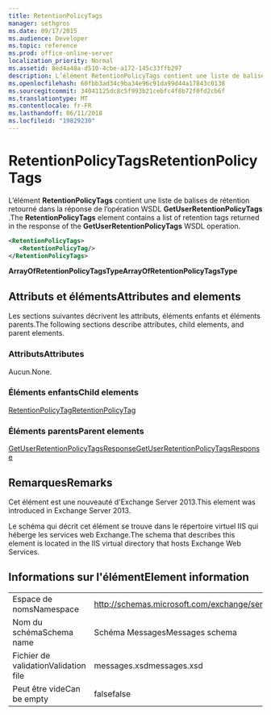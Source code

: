 ```yaml
---
title: RetentionPolicyTags
manager: sethgros
ms.date: 09/17/2015
ms.audience: Developer
ms.topic: reference
ms.prod: office-online-server
localization_priority: Normal
ms.assetid: 8ed4a48a-d510-4cbe-a172-145c33ffb297
description: L’élément RetentionPolicyTags contient une liste de balises de rétention retourné dans la réponse de l’opération WSDL GetUserRetentionPolicyTags.
ms.openlocfilehash: 60fbb3ad34c9ba34e96c91da99d44a17843c0138
ms.sourcegitcommit: 34041125dc8c5f993b21cebfc4f8b72f0fd2cb6f
ms.translationtype: MT
ms.contentlocale: fr-FR
ms.lasthandoff: 06/11/2018
ms.locfileid: "19829230"
---
```

# <a name="retentionpolicytags"></a><span data-ttu-id="bf7a9-103">RetentionPolicyTags</span><span class="sxs-lookup"><span data-stu-id="bf7a9-103">RetentionPolicyTags</span></span>

<span data-ttu-id="bf7a9-104">L’élément **RetentionPolicyTags** contient une liste de balises de rétention retourné dans la réponse de l’opération WSDL **GetUserRetentionPolicyTags** .</span><span class="sxs-lookup"><span data-stu-id="bf7a9-104">The **RetentionPolicyTags** element contains a list of retention tags returned in the response of the **GetUserRetentionPolicyTags** WSDL operation.</span></span> 
  
```XML
<RetentionPolicyTags>
   <RetentionPolicyTag/>
</RetentionPolicyTags>
```

 <span data-ttu-id="bf7a9-105">**ArrayOfRetentionPolicyTagsType**</span><span class="sxs-lookup"><span data-stu-id="bf7a9-105">**ArrayOfRetentionPolicyTagsType**</span></span>
## <a name="attributes-and-elements"></a><span data-ttu-id="bf7a9-106">Attributs et éléments</span><span class="sxs-lookup"><span data-stu-id="bf7a9-106">Attributes and elements</span></span>

<span data-ttu-id="bf7a9-107">Les sections suivantes décrivent les attributs, éléments enfants et éléments parents.</span><span class="sxs-lookup"><span data-stu-id="bf7a9-107">The following sections describe attributes, child elements, and parent elements.</span></span>
  
### <a name="attributes"></a><span data-ttu-id="bf7a9-108">Attributs</span><span class="sxs-lookup"><span data-stu-id="bf7a9-108">Attributes</span></span>

<span data-ttu-id="bf7a9-109">Aucun.</span><span class="sxs-lookup"><span data-stu-id="bf7a9-109">None.</span></span>
  
### <a name="child-elements"></a><span data-ttu-id="bf7a9-110">Éléments enfants</span><span class="sxs-lookup"><span data-stu-id="bf7a9-110">Child elements</span></span>

[<span data-ttu-id="bf7a9-111">RetentionPolicyTag</span><span class="sxs-lookup"><span data-stu-id="bf7a9-111">RetentionPolicyTag</span></span>](retentionpolicytag.md)
  
### <a name="parent-elements"></a><span data-ttu-id="bf7a9-112">Éléments parents</span><span class="sxs-lookup"><span data-stu-id="bf7a9-112">Parent elements</span></span>

[<span data-ttu-id="bf7a9-113">GetUserRetentionPolicyTagsResponse</span><span class="sxs-lookup"><span data-stu-id="bf7a9-113">GetUserRetentionPolicyTagsResponse</span></span>](getuserretentionpolicytagsresponse.md)
  
## <a name="remarks"></a><span data-ttu-id="bf7a9-114">Remarques</span><span class="sxs-lookup"><span data-stu-id="bf7a9-114">Remarks</span></span>

<span data-ttu-id="bf7a9-115">Cet élément est une nouveauté d'Exchange Server 2013.</span><span class="sxs-lookup"><span data-stu-id="bf7a9-115">This element was introduced in Exchange Server 2013.</span></span>
  
<span data-ttu-id="bf7a9-116">Le schéma qui décrit cet élément se trouve dans le répertoire virtuel IIS qui héberge les services web Exchange.</span><span class="sxs-lookup"><span data-stu-id="bf7a9-116">The schema that describes this element is located in the IIS virtual directory that hosts Exchange Web Services.</span></span>
  
## <a name="element-information"></a><span data-ttu-id="bf7a9-117">Informations sur l'élément</span><span class="sxs-lookup"><span data-stu-id="bf7a9-117">Element information</span></span>

|||
|:-----|:-----|
|<span data-ttu-id="bf7a9-118">Espace de noms</span><span class="sxs-lookup"><span data-stu-id="bf7a9-118">Namespace</span></span>  <br/> |http://schemas.microsoft.com/exchange/services/2006/messages  <br/> |
|<span data-ttu-id="bf7a9-119">Nom du schéma</span><span class="sxs-lookup"><span data-stu-id="bf7a9-119">Schema name</span></span>  <br/> |<span data-ttu-id="bf7a9-120">Schéma Messages</span><span class="sxs-lookup"><span data-stu-id="bf7a9-120">Messages schema</span></span>  <br/> |
|<span data-ttu-id="bf7a9-121">Fichier de validation</span><span class="sxs-lookup"><span data-stu-id="bf7a9-121">Validation file</span></span>  <br/> |<span data-ttu-id="bf7a9-122">messages.xsd</span><span class="sxs-lookup"><span data-stu-id="bf7a9-122">messages.xsd</span></span>  <br/> |
|<span data-ttu-id="bf7a9-123">Peut être vide</span><span class="sxs-lookup"><span data-stu-id="bf7a9-123">Can be empty</span></span>  <br/> |<span data-ttu-id="bf7a9-124">false</span><span class="sxs-lookup"><span data-stu-id="bf7a9-124">false</span></span>  <br/> |
   

